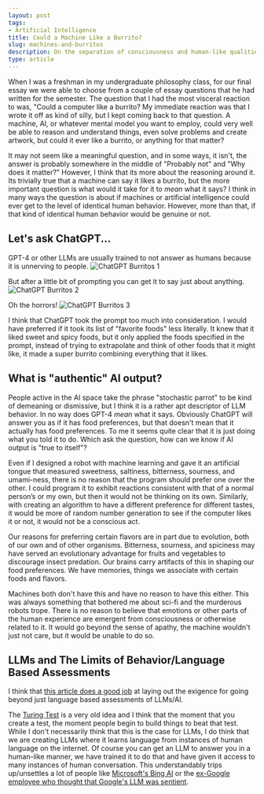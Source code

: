 ```yaml
---
layout: post
tags:
- Artificial Intelligence
title: Could a Machine Like a Burrito?
slug: machines-and-burritos
description: On the separation of consciousness and human-like qualities.
type: article
---
```


When I was a freshman in my undergraduate philosophy class, for our final essay we were able to choose from a couple of essay questions that he had written for the semester. The question that I had the most visceral reaction to was, "Could a computer like a burrito? My immediate reaction was that I  wrote it off as kind of silly, but I kept coming back to that question. A machine, AI, or whatever mental model you want to employ, could very well be able to reason and understand things, even solve problems and create artwork, but could it ever like a burrito, or anything for that matter?

It may not seem like a meaningful question, and in some ways, it isn't, the answer is probably somewhere in the middle of "Probably not" and "Why does it matter?" However, I think that its more about the reasoning around it. Its trivially true that a machine can say it likes a burrito, but the more important question is what would it take for it to *mean* what it says? I think in many ways the question is about if machines or artificial intelligence could ever get to the level of identical human behavior. However, more than that, if that kind of identical human behavior would be genuine or not.

## Let's ask ChatGPT...
GPT-4 or other LLMs are usually trained to not answer as humans because it is unnerving to people.
![ChatGPT Burritos 1](https://res.cloudinary.com/dvqeiswvr/image/upload/v1684804641/chat-gpt-burritos-1.png)

But after a little bit of prompting you can get it to say just about anything.
![ChatGPT Burritos 2](https://res.cloudinary.com/dvqeiswvr/image/upload/v1684804724/chat-gpt-burritos-2.png)

Oh the horrors!
![ChatGPT Burritos 3](https://res.cloudinary.com/dvqeiswvr/image/upload/v1684804972/chat-gpt-burritos-3.png)

I think that ChatGPT took the prompt too much into consideration. I would have preferred if it took its list of "favorite foods" less literally. It knew that it liked sweet and spicy foods, but it only applied the foods specified in the prompt, instead of trying to extrapolate and think of other foods that it might like, it made a super burrito combining everything that it likes.

## What is "authentic" AI output?
People active in the AI space take the phrase "stochastic parrot" to be kind of demeaning or dismissive, but I think it is a rather apt descriptor of LLM behavior. In no way does GPT-4 *mean* what it says. Obviously ChatGPT will answer you as if it has food preferences, but that doesn't mean that it actually has food preferences. To me it seems quite clear that it is just doing what you told it to do. Which ask the question, how can we know if AI output is "true to itself"?

Even if I designed a robot with machine learning and gave it an artificial tongue that measured sweetness, saltiness, bitterness, sourness, and umami-ness, there is no reason that the program should prefer one over the other. I could program it to exhibit reactions consistent with that of a normal person’s or my own, but then it would not be thinking on its own. Similarly, with creating an algorithm to have a different preference for different tastes, it would be more of random number generation to see if the computer likes it or not, it would not be a conscious act.

Our reasons for preferring certain flavors are in part due to evolution, both of our own and of other organisms. Bitterness, sourness, and spiciness may have served an evolutionary advantage for fruits and vegetables to discourage insect predation. Our brains carry artifacts of this in shaping our food preferences. We have memories, things we associate with certain foods and flavors.

Machines both don't have this and have no reason to have this either. This was always something that bothered me about sci-fi and the murderous robots trope. There is no reason to believe that emotions or other parts of the human experience are emergent from consciousness or otherwise related to it. It would go beyond the sense of apathy, the machine wouldn't just not care, but it would be unable to do so.

## LLMs and The Limits of Behavior/Language Based Assessments
I think that [this article does a good job](https://aeon.co/essays/to-understand-ai-sentience-first-understand-it-in-animals) at laying out the exigence for going beyond just language based assessments of LLMs/AI. 

The [Turing Test](https://en.wikipedia.org/wiki/Turing_test) is a very old idea and I think that the moment that you create a test, the moment people begin to build things to beat that test. While I don't necessarily think that this is the case for LLMs, I do think that we are creating LLMs where it learns language from instances of human language on the internet. Of course you can get an LLM to answer you in a human-like manner, we have trained it to do that and have given it access to many instances of human conversation. This understandably trips up/unsettles a lot of people like [Microsoft's Bing AI](https://www.theverge.com/2023/2/15/23599072/microsoft-ai-bing-personality-conversations-spy-employees-webcams) or the [ex-Google employee who thought that Google's LLM was sentient](https://futurism.com/fired-google-engineer-ai-sentience).